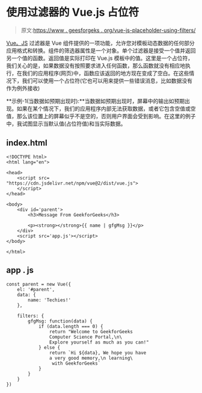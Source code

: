 # 使用过滤器的 Vue.js 占位符

> 原文:[https://www . geesforgeks . org/vue-js-placeholder-using-filters/](https://www.geeksforgeeks.org/vue-js-placeholder-using-filters/)

[Vue。JS](https://www.geeksforgeeks.org/vue-js-introduction-installation/) 过滤器是 Vue 组件提供的一项功能，允许您对模板动态数据的任何部分应用格式和转换。组件的筛选器属性是一个对象。单个过滤器是接受一个值并返回另一个值的函数。返回值是实际打印在 Vue.js 模板中的值。这里是一个占位符，我们关心的是，如果数据没有按照要求进入任何函数，那么函数就没有相应地执行，在我们的应用程序(网页)中，函数应该返回的地方现在变成了空白。在这些情况下，我们可以使用一个占位符(它也可以用来提供一些错误消息，比如数据没有作为例外接收)

**示例-1(当数据如预期出现时):**当数据如预期出现时，屏幕中的输出如预期出现。如果在某个情况下，我们的应用程序内部无法获取数据，或者它包含空值或空值，那么该位置上的屏幕似乎不是空的，否则用户界面会受到影响。在这里的例子中，我试图显示当默认值(占位符值)和当实际数据。

## index.html

```
<!DOCTYPE html>
<html lang="en">

<head>
    <script src=
"https://cdn.jsdelivr.net/npm/vue@2/dist/vue.js">
    </script>
</head>

<body>
    <div id='parent'>
        <h3>Message From GeekforGeeks</h3>

        <p><strong></strong>{{ name | gfgMsg }}</p>
    </div>
    <script src='app.js'></script>
</body>

</html>
```

## app . js

```
const parent = new Vue({
    el: '#parent',
    data: {
        name: 'Techies!'
    },

    filters: {
        gfgMsg: function(data) {
            if (data.length === 0) {
                return "Welcome to GeekforGeeks
                Computer Science Portal,\n\
                Explore yourself as much as you can!"
            } else {
                return `Hi ${data}, We hope you have
                a very good memory,\n learning\
                 with GeekforGeeks`
            }
        }
    }
})
```